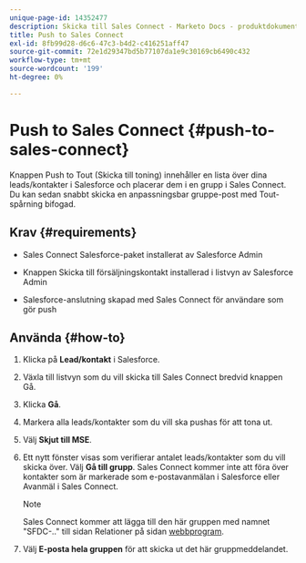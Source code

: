 ```yaml
---
unique-page-id: 14352477
description: Skicka till Sales Connect - Marketo Docs - produktdokumentation
title: Push to Sales Connect
exl-id: 8fb99d28-d6c6-47c3-b4d2-c416251aff47
source-git-commit: 72e1d29347bd5b77107da1e9c30169cb6490c432
workflow-type: tm+mt
source-wordcount: '199'
ht-degree: 0%

---
```


# Push to Sales Connect {#push-to-sales-connect}

Knappen Push to Tout (Skicka till toning) innehåller en lista över dina leads/kontakter i Salesforce och placerar dem i en grupp i Sales Connect. Du kan sedan snabbt skicka en anpassningsbar gruppe-post med Tout-spårning bifogad.

## Krav {#requirements}

* Sales Connect Salesforce-paket installerat av Salesforce Admin

* Knappen Skicka till försäljningskontakt installerad i listvyn av Salesforce Admin

* Salesforce-anslutning skapad med Sales Connect för användare som gör push

## Använda {#how-to}

1. Klicka på **Lead/kontakt** i Salesforce.
1. Växla till listvyn som du vill skicka till Sales Connect bredvid knappen Gå.
1. Klicka **Gå**.
1. Markera alla leads/kontakter som du vill ska pushas för att tona ut.
1. Välj **Skjut till MSE**.
1. Ett nytt fönster visas som verifierar antalet leads/kontakter som du vill skicka över. Välj **Gå till grupp**. Sales Connect kommer inte att föra över kontakter som är markerade som e-postavanmälan i Salesforce eller Avanmäl i Sales Connect.

   >[!NOTE]
   >
   >Sales Connect kommer att lägga till den här gruppen med namnet &quot;SFDC-..&quot; till sidan Relationer på sidan [webbprogram](https://toutapp.com/login).

1. Välj **E-posta hela gruppen** för att skicka ut det här gruppmeddelandet.
